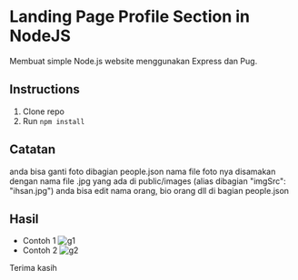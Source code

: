 # Landing Page Profile Section in NodeJS

Membuat simple Node.js website menggunakan Express dan Pug.

## Instructions
1. Clone repo
2. Run `npm install`

## Catatan

anda bisa ganti foto dibagian people.json 
nama file foto nya disamakan dengan nama file .jpg yang ada di public/images (alias dibagian  "imgSrc": "ihsan.jpg")
anda bisa edit nama orang, bio orang dll di bagian people.json

## Hasil
- Contoh 1
![g1](https://1.bp.blogspot.com/-aCCKSMgZg9w/XdqGFXX_npI/AAAAAAAAImY/xYVl9A-c_EI-XPJg6K0D2euA_TAtYQzAACLcBGAsYHQ/s640/web-profile.png)
- Contoh 2
![g2](https://1.bp.blogspot.com/-TtYHfuEoqLc/XdqGIzEOfmI/AAAAAAAAImc/5aGDb0NnhPkS2E21p1Bn2Hk4PmC1ov5AACLcBGAsYHQ/s640/web-profile2.png)

Terima kasih



